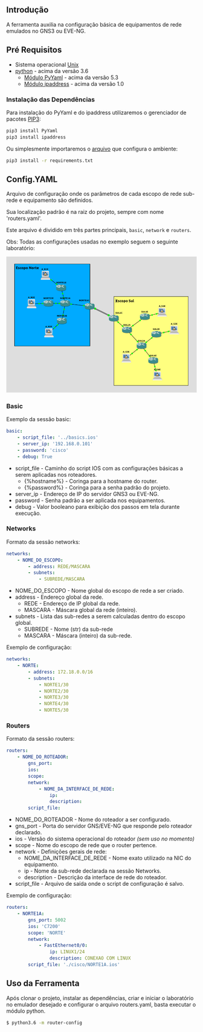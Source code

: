 ## Introdução

A ferramenta auxilia na configuração básica de equipamentos de rede emulados no GNS3 ou EVE-NG.


## Pré Requisitos
* Sistema operacional [Unix](https://pt.wikipedia.org/wiki/Unix)
* [python](https://www.python.org/download/releases/3.0/) - acima da versão 3.6
    * [Módulo PyYaml](https://pypi.org/project/PyYAML/) - acima da versão 5.3
    * [Módulo ipaddress](https://pypi.org/project/ipaddress//) - acima da versão 1.0

### Instalação das Dependências
Para instalação do PyYaml e do ipaddress utilizaremos o gerenciador de pacotes [PIP3](https://pip.pypa.io/en/stable/):
```sh 
pip3 install PyYaml
pip3 install ipaddress
```
Ou simplesmente importaremos o [arquivo]() que configura o ambiente:
```sh 
pip3 install -r requirements.txt
```


## Config.YAML
Arquivo de configuração onde os parâmetros de cada escopo de rede sub-rede e equipamento são definidos.

Sua localização padrão é na raiz do projeto, sempre com nome 'routers.yaml'.

Este arquivo é dividido em três partes principais, `basic`, `network` e `routers`.

Obs: Todas as configurações usadas no exemplo seguem o seguinte laboratório:

![laboratorio GNS3](lab.png)

### Basic

Exemplo da sessão basic:

```yaml
basic:
    - script_file: '../basics.ios'
    - server_ip: '192.168.0.101'
    - password: 'cisco'
    - debug: True
```

* script_file - Caminho do script IOS com as configurações básicas a serem aplicadas nos roteadores.
  * {%hostname%} - Coringa para a hostname do router.
  * {%password%} - Coringa para a senha padrão do projeto.
* server_ip - Endereço de IP do servidor GNS3 ou EVE-NG.
* password - Senha padrão a ser aplicada nos equipamentos.
* debug - Valor booleano para exibição dos passos em tela durante execução.

### Networks

Formato da sessão networks:

```yaml
networks:
    - NOME_DO_ESCOPO:
        - address: REDE/MASCARA
        - subnets:
            - SUBREDE/MASCARA
```


* NOME_DO_ESCOPO - Nome global do escopo de rede a ser criado.
* address - Endereço global da rede.
  * REDE - Endereço de IP global da rede.
  * MASCARA - Máscara global da rede (inteiro).
* subnets - Lista das sub-redes a serem calculadas dentro do escopo global.
  * SUBREDE - Nome (str) da sub-rede
  * MASCARA - Máscara (inteiro) da sub-rede.

Exemplo de configuração:

```yaml
networks:
    - NORTE:
        - address: 172.18.0.0/16
        - subnets:
            - NORTE1/30
            - NORTE2/30
            - NORTE3/30
            - NORTE4/30
            - NORTE5/30
```

### Routers

Formato da sessão routers:

```yaml
routers:
    - NOME_DO_ROTEADOR:
        gns_port:
        ios: 
        scope:
        network:
            - NOME_DA_INTERFACE_DE_REDE:
                ip: 
                description: 
        script_file: 
```

* NOME_DO_ROTEADOR - Nome do roteador a ser configurado.
* gns_port - Porta do servidor GNS/EVE-NG que responde pelo roteador declarado.
* ios - Versão do sistema operacional do roteador *(sem uso no momento)*
* scope - Nome do escopo de rede que o router pertence.
* network - Definições gerais de rede:
  * NOME_DA_INTERFACE_DE_REDE - Nome exato utilizado na NIC do equipamento.
  * ip - Nome da sub-rede declarada na sessão Networks.
  * description - Descrição da interface de rede do roteador.
* script_file - Arquivo de saída onde o script de configuração é salvo.

Exemplo de configuração:

```yaml
routers:
    - NORTE1A:
        gns_port: 5002
        ios: 'C7200'
        scope: 'NORTE'
        network:
            - FastEthernet0/0:
                ip: LINUX1/24
                description: CONEXAO COM LINUX
        script_file: './cisco/NORTE1A.ios'
```


## Uso da Ferramenta

Após clonar o projeto, instalar as dependências, criar e iniciar o laboratório no emulador desejado e configurar o arquivo routers.yaml, basta executar o módulo python.

```sh
$ python3.6 -m router-config
```